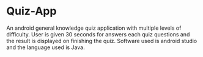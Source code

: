 # Quiz-App
An android general knowledge quiz application with multiple levels of difficulty. User is given 30 seconds for answers each quiz questions and the result is displayed on finishing the quiz. Software used is android studio and the language used is Java.
